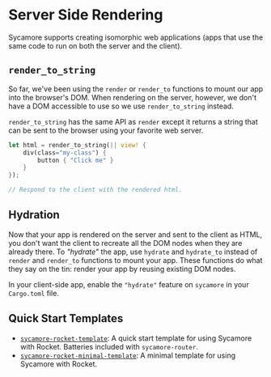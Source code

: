 # Server Side Rendering

Sycamore supports creating isomorphic web applications (apps that use the same code to run on both
the server and the client).

## `render_to_string`

So far, we've been using the `render` or `render_to` functions to mount our app into the browser's
DOM. When rendering on the server, however, we don't have a DOM accessible to use so we use
`render_to_string` instead.

`render_to_string` has the same API as `render` except it returns a string that can be sent to the
browser using your favorite web server.

```rust
let html = render_to_string(|| view! {
    div(class="my-class") {
        button { "Click me" }
    }
});

// Respond to the client with the rendered html.
```

## Hydration

Now that your app is rendered on the server and sent to the client as HTML, you don't want the
client to recreate all the DOM nodes when they are already there. To _"hydrate"_ the app, use
`hydrate` and `hydrate_to` instead of `render` and `render_to` functions to mount your app. These
functions do what they say on the tin: render your app by reusing existing DOM nodes.

In your client-side app, enable the `"hydrate"` feature on `sycamore` in your
`Cargo.toml` file.

## Quick Start Templates

- [`sycamore-rocket-template`](https://github.com/sycamore-rs/sycamore-rocket-template): A quick
  start template for using Sycamore with Rocket. Batteries included with `sycamore-router`.
- [`sycamore-rocket-minimal-template`](https://github.com/sycamore-rs/sycamore-rocket-minimal-template):
  A minimal template for using Sycamore with Rocket.
